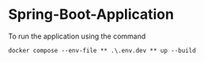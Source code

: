 # Spring-Boot-Application
To run the application using the command
```
docker compose --env-file ** .\.env.dev ** up --build
```
